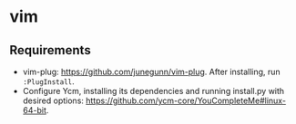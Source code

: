# vim

## Requirements
- vim-plug: https://github.com/junegunn/vim-plug. After installing, run `:PlugInstall`.
- Configure Ycm, installing its dependencies and running install.py with desired options: https://github.com/ycm-core/YouCompleteMe#linux-64-bit.
